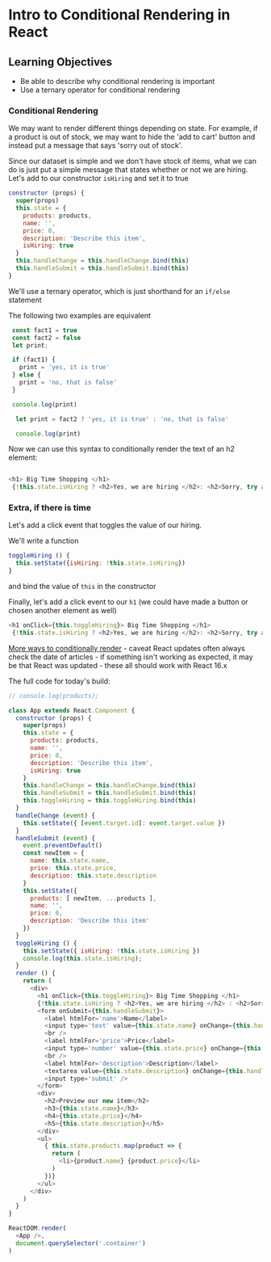 # Intro to Conditional Rendering in React

## Learning Objectives
 - Be able to describe why conditional rendering is important
 - Use a ternary operator for conditional rendering

### Conditional Rendering

We may want to render different things depending on state. For example, if a product is out of stock, we may want to hide the 'add to cart' button and instead put a message that says 'sorry out of stock'.

Since our dataset is simple and we don't have stock of items, what we can do is just put a simple message that states whether or not we are hiring.
Let's add to our constructor `isHiring` and set it to true

```js
constructor (props) {
  super(props)
  this.state = {
    products: products,
    name: '',
    price: 0,
    description: 'Describe this item',
    isHiring: true
  }
  this.handleChange = this.handleChange.bind(this)
  this.handleSubmit = this.handleSubmit.bind(this)
}
```
We'll use a ternary operator, which is just shorthand for an `if/else` statement

The following two examples are equivalent

```js
 const fact1 = true
 const fact2 = false
 let print;

 if (fact1) {
   print = 'yes, it is true'
 } else {
   print = 'no, that is false'
 }

 console.log(print)
```

```js
  let print = fact2 ? 'yes, it is true' : 'no, that is false'

  console.log(print)
```

Now we can use this syntax to conditionally render the text of an h2 element:

```js

<h1> Big Time Shopping </h1>
 {!this.state.isHiring ? <h2>Yes, we are hiring </h2>: <h2>Sorry, try again tomorrow</h2>}
```

### Extra, if there is time

Let's add a click event that toggles the value of our hiring.

We'll write a function

```js
toggleHiring () {
  this.setState({isHiring: !this.state.isHiring})
}
```

and bind the value of `this` in the constructor

Finally, let's add a click event to our `h1` (we could have made a button or chosen another element as well)

```js
<h1 onClick={this.toggleHiring}> Big Time Shopping </h1>
 {!this.state.isHiring ? <h2>Yes, we are hiring </h2>: <h2>Sorry, try again tomorrow</h2>}
```

[More ways to conditionally render](https://blog.logrocket.com/conditional-rendering-in-react-c6b0e5af381e) - caveat React updates often always check the date of articles - if something isn't working as expected, it may be that React was updated - these all should work with React 16.x


The full code for today's build:


```js
// console.log(products);

class App extends React.Component {
  constructor (props) {
    super(props)
    this.state = {
      products: products,
      name: '',
      price: 0,
      description: 'Describe this item',
      isHiring: true
    }
    this.handleChange = this.handleChange.bind(this)
    this.handleSubmit = this.handleSubmit.bind(this)
    this.toggleHiring = this.toggleHiring.bind(this)
  }
  handleChange (event) {
    this.setState({ [event.target.id]: event.target.value })
  }
  handleSubmit (event) {
    event.preventDefault()
    const newItem = {
      name: this.state.name,
      price: this.state.price,
      description: this.state.description
    }
    this.setState({
      products: [ newItem, ...products ],
      name: '',
      price: 0,
      description: 'Describe this item'
    })
  }
  toggleHiring () {
    this.setState({ isHiring: !this.state.isHiring })
    console.log(this.state.isHiring);
  }
  render () {
    return (
      <div>
        <h1 onClick={this.toggleHiring}> Big Time Shopping </h1>
        {!this.state.isHiring ? <h2>Yes, we are hiring </h2> : <h2>Sorry, try again tomorrow</h2>}
        <form onSubmit={this.handleSubmit}>
          <label htmlFor='name'>Name</label>
          <input type='text' value={this.state.name} onChange={this.handleChange} id='name' />
          <br />
          <label htmlFor='price'>Price</label>
          <input type='number' value={this.state.price} onChange={this.handleChange} id='price' />
          <br />
          <label htmlFor='description'>Description</label>
          <textarea value={this.state.description} onChange={this.handleChange} id='description' />
          <input type='submit' />
        </form>
        <div>
          <h2>Preview our new item</h2>
          <h3>{this.state.name}</h3>
          <h4>{this.state.price}</h4>
          <h5>{this.state.description}</h5>
        </div>
        <ul>
          { this.state.products.map(product => {
            return (
              <li>{product.name} {product.price}</li>
            )
          })}
        </ul>
      </div>
    )
  }
}

ReactDOM.render(
  <App />,
  document.querySelector('.container')
)

```
